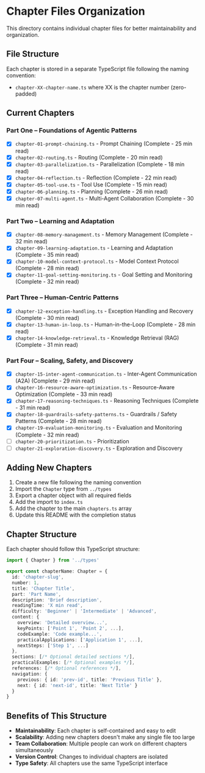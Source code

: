 # Chapter Files Organization

This directory contains individual chapter files for better maintainability and organization.

## File Structure

Each chapter is stored in a separate TypeScript file following the naming convention:
- `chapter-XX-chapter-name.ts` where XX is the chapter number (zero-padded)

## Current Chapters

### Part One – Foundations of Agentic Patterns
- [x] `chapter-01-prompt-chaining.ts` - Prompt Chaining (Complete - 25 min read)
- [x] `chapter-02-routing.ts` - Routing (Complete - 20 min read)  
- [x] `chapter-03-parallelization.ts` - Parallelization (Complete - 18 min read)
- [x] `chapter-04-reflection.ts` - Reflection (Complete - 22 min read)
- [x] `chapter-05-tool-use.ts` - Tool Use (Complete - 15 min read)
- [x] `chapter-06-planning.ts` - Planning (Complete - 26 min read)
- [x] `chapter-07-multi-agent.ts` - Multi-Agent Collaboration (Complete - 30 min read)

### Part Two – Learning and Adaptation
- [x] `chapter-08-memory-management.ts` - Memory Management (Complete - 32 min read)
- [x] `chapter-09-learning-adaptation.ts` - Learning and Adaptation (Complete - 35 min read)
- [x] `chapter-10-model-context-protocol.ts` - Model Context Protocol (Complete - 28 min read)
- [x] `chapter-11-goal-setting-monitoring.ts` - Goal Setting and Monitoring (Complete - 32 min read)

### Part Three – Human-Centric Patterns
- [x] `chapter-12-exception-handling.ts` - Exception Handling and Recovery (Complete - 30 min read)
- [x] `chapter-13-human-in-loop.ts` - Human-in-the-Loop (Complete - 28 min read)
- [x] `chapter-14-knowledge-retrieval.ts` - Knowledge Retrieval (RAG) (Complete - 31 min read)

### Part Four – Scaling, Safety, and Discovery
- [x] `chapter-15-inter-agent-communication.ts` - Inter-Agent Communication (A2A) (Complete - 29 min read)
- [x] `chapter-16-resource-aware-optimization.ts` - Resource-Aware Optimization (Complete - 33 min read)
- [x] `chapter-17-reasoning-techniques.ts` - Reasoning Techniques (Complete - 31 min read)
- [x] `chapter-18-guardrails-safety-patterns.ts` - Guardrails / Safety Patterns (Complete - 28 min read)
- [x] `chapter-19-evaluation-monitoring.ts` - Evaluation and Monitoring (Complete - 32 min read)
- [ ] `chapter-20-prioritization.ts` - Prioritization
- [ ] `chapter-21-exploration-discovery.ts` - Exploration and Discovery

## Adding New Chapters

1. Create a new file following the naming convention
2. Import the `Chapter` type from `../types`
3. Export a chapter object with all required fields
4. Add the import to `index.ts`
5. Add the chapter to the main `chapters.ts` array
6. Update this README with the completion status

## Chapter Structure

Each chapter should follow this TypeScript structure:

```typescript
import { Chapter } from '../types'

export const chapterName: Chapter = {
  id: 'chapter-slug',
  number: 1,
  title: 'Chapter Title',
  part: 'Part Name',
  description: 'Brief description',
  readingTime: 'X min read',
  difficulty: 'Beginner' | 'Intermediate' | 'Advanced',
  content: {
    overview: 'Detailed overview...',
    keyPoints: ['Point 1', 'Point 2', ...],
    codeExample: 'Code example...',
    practicalApplications: ['Application 1', ...],
    nextSteps: ['Step 1', ...]
  },
  sections: [/* Optional detailed sections */],
  practicalExamples: [/* Optional examples */],
  references: [/* Optional references */],
  navigation: {
    previous: { id: 'prev-id', title: 'Previous Title' },
    next: { id: 'next-id', title: 'Next Title' }
  }
}
```

## Benefits of This Structure

- **Maintainability**: Each chapter is self-contained and easy to edit
- **Scalability**: Adding new chapters doesn't make any single file too large
- **Team Collaboration**: Multiple people can work on different chapters simultaneously
- **Version Control**: Changes to individual chapters are isolated
- **Type Safety**: All chapters use the same TypeScript interface
